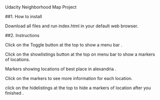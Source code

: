Udacity Neighborhood Map Project

##1. How to install

Download all files and run index.html in your default web browser.

##2. Instructions

Click on the Toggle button at the top to show a menu bar .

Click on the showlistings button at the top on menu bar to show a markers of locations.

Markers showing locations of best place in alexandria .

Click on the markers to see more information for each location.


click on the hidelistings at the top to hide a markers of location after you finished  .
